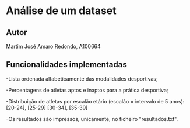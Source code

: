 # Análise de um dataset

## Autor

Martim José Amaro Redondo, A100664

## Funcionalidades implementadas

-Lista ordenada alfabeticamente das modalidades desportivas;

-Percentagens de atletas aptos e inaptos para a prática desportiva;

-Distribuição de atletas por escalão etário (escalão = intervalo de 5 anos): [20-24], [25-29] [30-34], [35-39]

-Os resultados são impressos, unicamente, no ficheiro "resultados.txt".
